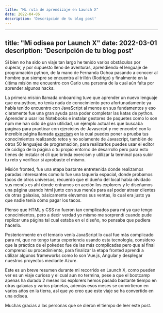 ```yaml
---
title: "Mi ruta de aprendizaje en Launch X"
date: 2022-04-06
description: 'Descripción de tu blog post'
---
```


---
title: "Mi odisea por Launch X"
date: 2022-03-01
description: 'Descripción de tu blog post'
---

Si bien no ha sido un viaje tan largo he tenido varios obstáculos por superar, y por supuesto lleno de aventuras, aprendiendo el lenguaje de programación python, de la mano de Fernanda Ochoa pasando a conocer al hombre que siempre se encuentra al trillón (Rodrigo) y finalmente en la última misión me encuentro con Carlo una persona de la cual aún falta por aprender algunos hacks. 


La primera misión llamada onboarding tuve que aprender un nuevo lenguaje que era python, no tenía nada de conocimiento pero afortunadamente ya había tenido encuentro con JavaScript al menos en sus fundamentos y eso claramente fue una gran ayuda para poder completar las katas de python. Aprender a usar los Notebooks e instalar gestores de paquetes como lo son npm me han sido de gran utilidad, un ejemplo actual es que buscaba páginas para practicar con ejercicios de Javascript y me encontré con la increíble página llamada [exercism](https://exercism.org/) en la cual puedes poner a prueba tus conocimientos realizando retos y no solamente de Javascript, también de otros 50 lenguajes de programación, para realizarlos puedes usar el editor de código de la página o tu propio entorno de desarrollo pero para esto tienes de instalar el cli que brinda exercism y utilizar la terminal para subir tu reto y verificar si aprobaste el mismo.



Misión fronted, fue una etapa bastante entretenida donde realizamos paradas interesantes como lo fue una taquería espacial, donde probamos tacos de otros universos, recuerdo que el dueño del local había olvidado sus menús es ahí donde entramos en acción los explorers y le diseñamos una página usando html junto con sus menús para así poder atraer clientes de otras galaxias, básicamente elevamos sus ventas, lo cual era justo ya que nadie tenía cómo pagar los tacos.



Pienso que HTML y CSS no fueron tan complicados para mí ya que tengo conocimientos, pero a decir verdad yo mismo me sorprendí cuando pude replicar una página tal cual estaba en el diseño, no pensaba que pudiera hacerlo.



Posteriormente en el temario venía JavaScript lo cual fue más complicado para mí, que no tengo tanta experiencia usando esta tecnología, considero que la práctica de el pokedex fue de las más complicadas pero que al final comprendí su procedimiento, para finalizar la etapa fronted aprendí a utilizar algunos frameworks como lo son Vue.js, Angular y desplegar nuestros proyectos mediante Azure.



Este es un breve resumen durante mi recorrido en Launch X, como pueden ver es un viaje curioso y el cual aun no termina, pese a que el bootcamp  apenas ha durado 2 meses los explorers hemos pasado bastante tiempo en otras galaxias y varios planetas, además esos meses se convirtieron en varios años en la tierra, así que yo creo que este viaje se ha convertido en una odisea.

Muchas gracias a las personas que se dieron el tiempo de leer este post.
